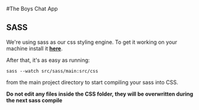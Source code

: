#The Boys Chat App

## SASS

We're using sass as our css styling engine. To get it working on your machine install it [**here**](http://sass-lang.com/install).

After that, it's as easy as running:

`sass --watch src/sass/main:src/css`

from the main project directory to start compiling your sass into CSS.

**Do not edit any files inside the CSS folder, they will be overwritten during the next sass compile**

